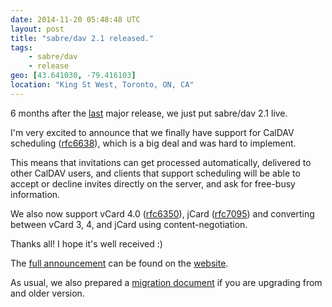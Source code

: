 ```yaml
---
date: 2014-11-20 05:48:48 UTC
layout: post
title: "sabre/dav 2.1 released."
tags:
    - sabre/dav
    - release
geo: [43.641030, -79.416103]
location: "King St West, Toronto, ON, CA"
---
```


6 months after the [last][1] major release, we just put sabre/dav 2.1 live.

I'm very excited to announce that we finally have support for CalDAV
scheduling ([rfc6638][rfc6638]), which is a big deal and was hard to implement.

This means that invitations can get processed automatically, delivered to
other CalDAV users, and clients that support scheduling will be able to
accept or decline invites directly on the server, and ask for free-busy
information.

We also now support vCard 4.0 ([rfc6350][rfc6350]), jCard ([rfc7095][rfc7095])
and converting between vCard 3, 4, and jCard using content-negotiation.

Thanks all! I hope it's well received :)

The [full announcement][2] can be found on the [website][2].

As usual, we also prepared a [migration document][3] if you are upgrading from
and older version.

[1]: http://sabre.io/blog/2014/sabredav-2-release/
[2]: http://sabre.io/blog/2014/sabre-dav-2.1-release/
[3]: http://sabre.io/dav/upgrade/2.0-to-2.1/
[rfc6047]: http://tools.ietf.org/html/rfc6047
[rfc6638]: http://tools.ietf.org/html/rfc6638
[rfc6350]: http://tools.ietf.org/html/rfc6350
[rfc7095]: http://tools.ietf.org/html/rfc7095
